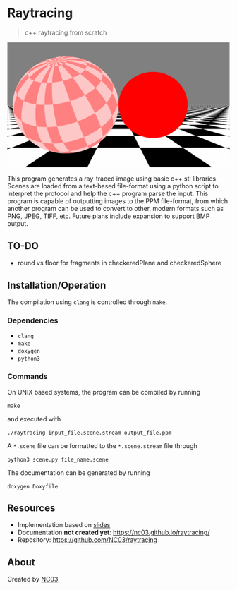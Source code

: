 # Raytracing

> c++ raytracing from scratch

![sphere plane](example.png)

This program generates a ray-traced image using basic c++ stl libraries. Scenes are loaded from a text-based file-format using a python script to interpret the protocol and help the c++ program parse the input. This program is capable of outputting images to the PPM file-format, from which another program can be used to convert to other, modern formats such as PNG, JPEG, TIFF, etc. Future plans include expansion to support BMP output.

## TO-DO
 - round vs floor for fragments in checkeredPlane and checkeredSphere

## Installation/Operation

The compilation using `clang` is controlled through `make`.

### Dependencies

-   `clang`
-   `make`
-   `doxygen`
-   `python3`

### Commands

On UNIX based systems, the program can be compiled by running

```shell
make
```

and executed with

```shell
./raytracing input_file.scene.stream output_file.ppm
```
A `*.scene` file can be formatted to the `*.scene.stream` file through
```shell
python3 scene.py file_name.scene
```

The documentation can be generated by running

```shell
doxygen Doxyfile
```

## Resources

-   Implementation based on [slides](https://www.cs.utexas.edu/~theshark/courses/cs354/lectures/cs354-4.pdf)
-   Documentation **not created yet**: https://nc03.github.io/raytracing/
-   Repository: https://github.com/NC03/raytracing

## About

Created by [NC03](https://nc03.github.io/)
